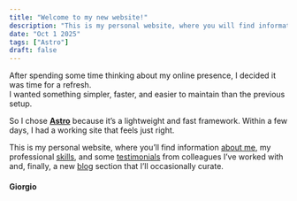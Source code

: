 ```yaml
---
title: "Welcome to my new website!"
description: "This is my personal website, where you will find information about me, my professional skills, and some testimonials from colleagues I’ve worked with, plus a new blog section that I’ll occasionally curate."
date: "Oct 1 2025"
tags: ["Astro"]
draft: false
---
```


After spending some time thinking about my online presence, I decided it was time for a refresh.  
I wanted something simpler, faster, and easier to maintain than the previous setup.

So I chose [**Astro**](https://astro.build/) because it’s a lightweight and fast framework. Within a few days, I had a working site that feels just right.

This is my personal website, where you’ll find information [about me](/about), my professional [skills](/skills), and some [testimonials](/testimonials) from colleagues I’ve worked with and, finally, a new [blog](/blog) section that I’ll occasionally curate.

#### Giorgio
